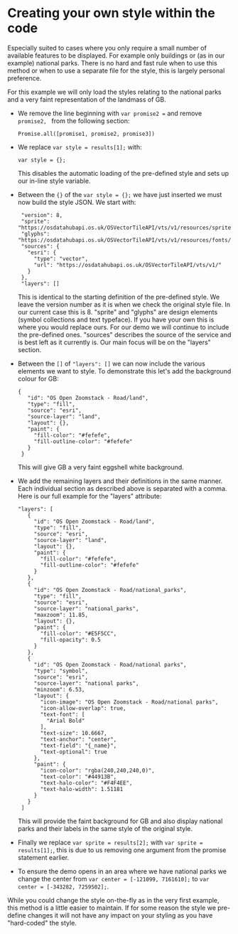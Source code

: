 # Creating your own style within the code

Especially suited to cases where you only require a small number of available features to be displayed. For example only buildings or (as in our example) national parks. There is no hard and fast rule when to use this method or when to use a separate file for the style, this is largely personal preference.

For this example we will only load the styles relating to the national parks and a very faint representation of the landmass of GB.

* We remove the line beginning with `var promise2 =` and remove `promise2, ` from the following section:
   ```
   Promise.all([promise1, promise2, promise3])
   ```

* We replace `var style = results[1];` with:
   ```
   var style = {};
   ```
   This disables the automatic loading of the pre-defined style and sets up our in-line style variable.
   
* Between the `{}` of the `var style = {};` we have just inserted we must now build the style JSON.
   We start with:
   ```
    "version": 8,
    "sprite": "https://osdatahubapi.os.uk/OSVectorTileAPI/vts/v1/resources/sprites/sprite",
    "glyphs": "https://osdatahubapi.os.uk/OSVectorTileAPI/vts/v1/resources/fonts/{fontstack}/{range}.pbf",
    "sources": {
      "esri": {
        "type": "vector",
        "url": "https://osdatahubapi.os.uk/OSVectorTileAPI/vts/v1/"
      }
    },
    "layers": []
   ```
   This is identical to the starting definition of the pre-defined style. We leave the version number as it is when we check the original style file. In our current case this is 8.
   "sprite" and "glyphs" are design elements (symbol collections and text typeface). If you have your own this is where you would replace ours. For our demo we will continue to include the pre-defined ones.
   "sources" describes the source of the service and is best left as it currently is.
   Our main focus will be on the "layers" section.
  
* Between the `[]` of `"layers": []` we can now include the various elements we want to style.
   To demonstrate this let's add the background colour for GB:
   ```
   {
      "id": "OS Open Zoomstack - Road/land",
      "type": "fill",
      "source": "esri",
      "source-layer": "land",
      "layout": {},
      "paint": {
        "fill-color": "#fefefe",
        "fill-outline-color": "#fefefe"
      }
    }
   ```
   This will give GB a very faint eggshell white background.
   
* We add the remaining layers and their definitions in the same manner. Each individual section as described above is separated with a comma. Here is our full example for the "layers" attribute:
   ```
   "layers": [
      {
        "id": "OS Open Zoomstack - Road/land",
        "type": "fill",
        "source": "esri",
        "source-layer": "land",
        "layout": {},
        "paint": {
          "fill-color": "#fefefe",
          "fill-outline-color": "#fefefe"
        }
      },
      {
        "id": "OS Open Zoomstack - Road/national_parks",
        "type": "fill",
        "source": "esri",
        "source-layer": "national_parks",
        "maxzoom": 11.85,
        "layout": {},
        "paint": {
          "fill-color": "#E5F5CC",
          "fill-opacity": 0.5
        }
      },
      {
        "id": "OS Open Zoomstack - Road/national parks",
        "type": "symbol",
        "source": "esri",
        "source-layer": "national parks",
        "minzoom": 6.53,
        "layout": {
          "icon-image": "OS Open Zoomstack - Road/national parks",
          "icon-allow-overlap": true,
          "text-font": [
            "Arial Bold"
          ],
          "text-size": 10.6667,
          "text-anchor": "center",
          "text-field": "{_name}",
          "text-optional": true
        },
        "paint": {
          "icon-color": "rgba(240,240,240,0)",
          "text-color": "#44913B",
          "text-halo-color": "#F4F4EE",
          "text-halo-width": 1.51181
        }
      }
    ]
   ```
   This will provide the faint background for GB and also display national parks and their labels in the same style of the original style.

* Finally we replace `var sprite = results[2];` with `var sprite = results[1];`, this is due to us removing one argument from the promise statement earlier.

* To ensure the demo opens in an area where we have national parks we change the center from `var center = [-121099, 7161610];` to `var center = [-343282, 7259502];`.

While you could change the style on-the-fly as in the very first example, this method is a little easier to maintain. If for some reason the style we pre-define changes it will not have any impact on your styling as you have "hard-coded" the style.